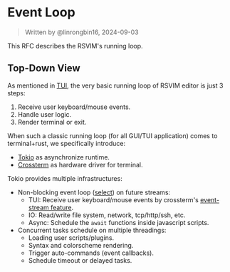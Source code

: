 # Event Loop

> Written by @linrongbin16, 2024-09-03

This RFC describes the RSVIM's running loop.

## Top-Down View

As mentioned in [TUI](https://github.com/rsvim/rfc/blob/e47afd180cc7038675addecf82efed040336ad72/1-TUI.md?#L9), the very basic running loop of RSVIM editor is just 3 steps:

1. Receive user keyboard/mouse events.
2. Handle user logic.
3. Render terminal or exit.

When such a classic running loop (for all GUI/TUI application) comes to terminal+rust, we specifically introduce:

- [Tokio](https://tokio.rs/) as asynchronize runtime.
- [Crossterm](https://github.com/crossterm-rs/crossterm) as hardware driver for terminal.

Tokio provides multiple infrastructures:

- Non-blocking event loop ([select](https://docs.rs/tokio/latest/tokio/macro.select.html)) on future streams:
  - TUI: Receive user keyboard/mouse events by crossterm's [event-stream feature](https://github.com/crossterm-rs/crossterm?tab=readme-ov-file#feature-flags).
  - IO: Read/write file system, network, tcp/http/ssh, etc.
  - Async: Schedule the `await` functions inside javascript scripts.
- Concurrent tasks schedule on multiple threadings:
  - Loading user scripts/plugins.
  - Syntax and colorscheme rendering.
  - Trigger auto-commands (event callbacks).
  - Schedule timeout or delayed tasks.
